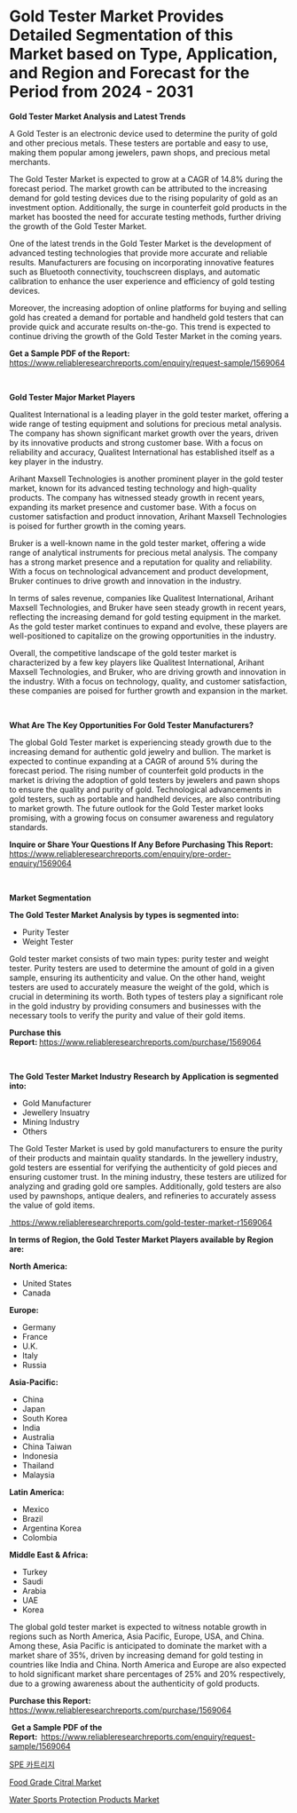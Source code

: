 <p><h1>Gold Tester Market Provides Detailed Segmentation of this Market based on Type, Application, and Region and Forecast for the Period from 2024 - 2031</h1></p><p><strong>Gold Tester Market Analysis and Latest Trends</strong></p>
<p><p>A Gold Tester is an electronic device used to determine the purity of gold and other precious metals. These testers are portable and easy to use, making them popular among jewelers, pawn shops, and precious metal merchants.</p><p>The Gold Tester Market is expected to grow at a CAGR of 14.8% during the forecast period. The market growth can be attributed to the increasing demand for gold testing devices due to the rising popularity of gold as an investment option. Additionally, the surge in counterfeit gold products in the market has boosted the need for accurate testing methods, further driving the growth of the Gold Tester Market.</p><p>One of the latest trends in the Gold Tester Market is the development of advanced testing technologies that provide more accurate and reliable results. Manufacturers are focusing on incorporating innovative features such as Bluetooth connectivity, touchscreen displays, and automatic calibration to enhance the user experience and efficiency of gold testing devices.</p><p>Moreover, the increasing adoption of online platforms for buying and selling gold has created a demand for portable and handheld gold testers that can provide quick and accurate results on-the-go. This trend is expected to continue driving the growth of the Gold Tester Market in the coming years.</p></p>
<p><strong>Get a Sample PDF of the Report:&nbsp;</strong> <a href="https://www.reliableresearchreports.com/enquiry/request-sample/1569064">https://www.reliableresearchreports.com/enquiry/request-sample/1569064</a></p>
<p>&nbsp;</p>
<p><strong>Gold Tester Major Market Players</strong></p>
<p><p>Qualitest International is a leading player in the gold tester market, offering a wide range of testing equipment and solutions for precious metal analysis. The company has shown significant market growth over the years, driven by its innovative products and strong customer base. With a focus on reliability and accuracy, Qualitest International has established itself as a key player in the industry.</p><p>Arihant Maxsell Technologies is another prominent player in the gold tester market, known for its advanced testing technology and high-quality products. The company has witnessed steady growth in recent years, expanding its market presence and customer base. With a focus on customer satisfaction and product innovation, Arihant Maxsell Technologies is poised for further growth in the coming years.</p><p>Bruker is a well-known name in the gold tester market, offering a wide range of analytical instruments for precious metal analysis. The company has a strong market presence and a reputation for quality and reliability. With a focus on technological advancement and product development, Bruker continues to drive growth and innovation in the industry.</p><p>In terms of sales revenue, companies like Qualitest International, Arihant Maxsell Technologies, and Bruker have seen steady growth in recent years, reflecting the increasing demand for gold testing equipment in the market. As the gold tester market continues to expand and evolve, these players are well-positioned to capitalize on the growing opportunities in the industry.</p><p>Overall, the competitive landscape of the gold tester market is characterized by a few key players like Qualitest International, Arihant Maxsell Technologies, and Bruker, who are driving growth and innovation in the industry. With a focus on technology, quality, and customer satisfaction, these companies are poised for further growth and expansion in the market.</p></p>
<p>&nbsp;</p>
<p><strong>What Are The Key Opportunities For Gold Tester Manufacturers?</strong></p>
<p><p>The global Gold Tester market is experiencing steady growth due to the increasing demand for authentic gold jewelry and bullion. The market is expected to continue expanding at a CAGR of around 5% during the forecast period. The rising number of counterfeit gold products in the market is driving the adoption of gold testers by jewelers and pawn shops to ensure the quality and purity of gold. Technological advancements in gold testers, such as portable and handheld devices, are also contributing to market growth. The future outlook for the Gold Tester market looks promising, with a growing focus on consumer awareness and regulatory standards.</p></p>
<p><strong>Inquire or Share Your Questions If Any Before Purchasing This Report:</strong> <a href="https://www.reliableresearchreports.com/enquiry/pre-order-enquiry/1569064">https://www.reliableresearchreports.com/enquiry/pre-order-enquiry/1569064</a></p>
<p>&nbsp;</p>
<p><strong>Market Segmentation</strong></p>
<p><strong>The Gold Tester Market Analysis by types is segmented into:</strong></p>
<p><ul><li>Purity Tester</li><li>Weight Tester</li></ul></p>
<p><p>Gold tester market consists of two main types: purity tester and weight tester. Purity testers are used to determine the amount of gold in a given sample, ensuring its authenticity and value. On the other hand, weight testers are used to accurately measure the weight of the gold, which is crucial in determining its worth. Both types of testers play a significant role in the gold industry by providing consumers and businesses with the necessary tools to verify the purity and value of their gold items.</p></p>
<p><strong>Purchase this Report:&nbsp;</strong><a href="https://www.reliableresearchreports.com/purchase/1569064">https://www.reliableresearchreports.com/purchase/1569064</a></p>
<p>&nbsp;</p>
<p><strong>The Gold Tester Market Industry Research by Application is segmented into:</strong></p>
<p><ul><li>Gold Manufacturer</li><li>Jewellery Insuatry</li><li>Mining Industry</li><li>Others</li></ul></p>
<p><p>The Gold Tester Market is used by gold manufacturers to ensure the purity of their products and maintain quality standards. In the jewellery industry, gold testers are essential for verifying the authenticity of gold pieces and ensuring customer trust. In the mining industry, these testers are utilized for analyzing and grading gold ore samples. Additionally, gold testers are also used by pawnshops, antique dealers, and refineries to accurately assess the value of gold items.</p></p>
<p><a href="https://www.reliableresearchreports.com/gold-tester-market-r1569064">&nbsp;https://www.reliableresearchreports.com/gold-tester-market-r1569064</a></p>
<p><strong>In terms of Region, the Gold Tester Market Players available by Region are:</strong></p>
<p>
    <p> <strong> North America: </strong>
        <ul>
            <li>United States</li>
            <li>Canada</li>
        </ul>
        </p> 
    <p> <strong> Europe: </strong>
        <ul>
            <li>Germany</li>
            <li>France</li>
            <li>U.K.</li>
            <li>Italy</li>
            <li>Russia</li>
        </ul>
        </p> 
    <p> <strong> Asia-Pacific: </strong>
        <ul>
            <li>China</li>
            <li>Japan</li>
            <li>South Korea</li>
            <li>India</li>
            <li>Australia</li>
            <li>China Taiwan</li>
            <li>Indonesia</li>
            <li>Thailand</li>
            <li>Malaysia</li>
        </ul>
        </p> 
    <p> <strong> Latin America: </strong>
        <ul>
            <li>Mexico</li>
            <li>Brazil</li>
            <li>Argentina Korea</li>
            <li>Colombia</li>
        </ul>
        </p> 
    <p> <strong> Middle East & Africa: </strong>
        <ul>
            <li>Turkey</li>
            <li>Saudi</li>
            <li>Arabia</li>
            <li>UAE</li>
            <li>Korea</li>
        </ul>
    </p>
    </p>
<p><p>The global gold tester market is expected to witness notable growth in regions such as North America, Asia Pacific, Europe, USA, and China. Among these, Asia Pacific is anticipated to dominate the market with a market share of 35%, driven by increasing demand for gold testing in countries like India and China. North America and Europe are also expected to hold significant market share percentages of 25% and 20% respectively, due to a growing awareness about the authenticity of gold products.</p></p>
<p><strong>Purchase this Report: </strong><a href="https://www.reliableresearchreports.com/purchase/1569064">https://www.reliableresearchreports.com/purchase/1569064</a></p>
<p>&nbsp;<strong>Get a Sample PDF of the Report:&nbsp;&nbsp;</strong><a href="https://www.reliableresearchreports.com/enquiry/request-sample/1569064">https://www.reliableresearchreports.com/enquiry/request-sample/1569064</a></p>
<p><strong></strong></p>
<p><p><a href="https://medium.com/@fly879567/spe-%EC%BA%90%ED%8A%B8%EB%A6%AC%EC%A7%80-%EC%8B%9C%EC%9E%A5-2031%EB%85%84%EA%B9%8C%EC%A7%80%EC%9D%98-%ED%8A%B8%EB%A0%8C%EB%93%9C-%EC%98%88%EC%B8%A1-%EB%B0%8F-%EA%B2%BD%EC%9F%81-%EB%B6%84%EC%84%9D-e7973fad501c">SPE 카트리지</a></p><p><a href="https://www.linkedin.com/pulse/food-grade-citralnbspmarket-focuses-market-share-size-tixpe?trackingId=nLky7tcoEoYmwSYsTsNcDQ%3D%3D">Food Grade Citral Market</a></p><p><a href="https://www.linkedin.com/pulse/water-sports-protection-products-market-analysis-its-cagr-9ht6e?trackingId=Bf28HNCrS63e11h%2BeDxKkg%3D%3D">Water Sports Protection Products Market</a></p></p>